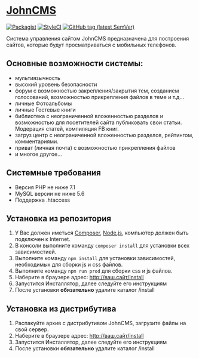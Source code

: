 # [JohnCMS](http://johncms.com)

[![Packagist](https://img.shields.io/packagist/l/simba77/johncms.svg)](https://packagist.org/packages/simba77/johncms)
[![StyleCI](https://github.styleci.io/repos/30122305/shield?branch=develop)](https://github.styleci.io/repos/30122305)
[![GitHub tag (latest SemVer)](https://img.shields.io/github/tag/simba77/johncms.svg?label=stable)](https://github.com/simba77/johncms/releases)

Система управления сайтом JohnCMS предназначена для построения сайтов, которые будут просматриваться с мобильных телефонов.

## Основные возможности системы:
- мультиязычность
- высокий уровень безопасности
- форум с возможностью закрепления/закрытия тем, созданием голосований,
  возможностью прикрепления файлов в теме и т.д...
- личные Фотоальбомы
- личные Гостевые книги
- библиотека с неограниченной вложенностью разделов и возможностью для посетителей сайта публиковать свои статьи. Модерация статей, компиляция FB книг.
- загруз центр с неограниченной вложенностью разделов, рейтингом, комментариями.
- приват (личная почта) с возможностью прикрепления файлов
- и многое другое...

## Системные требования
- Версия PHP не ниже 7.1
- MySQL версии не ниже 5.6
- Поддержка .htaccess

## Установка из репозитория
1. У Вас должен иметься [Composer](https://getcomposer.org/), [Node.js](https://nodejs.org/), компьютер должен быть подключен к Internet.  
2. В консоли выполните команду `composer install` для установки всех зависимостией.
3. Выполните команду `npm install` для установки зависимостей, необходимых для сборки js и css файлов.
4. Выполните команду `npm run prod` для сборки css и js файлов.
5. Наберите в браузере адрес: http://ваш.сайт/install
6. Запустится Инсталлятор, далее следуйте его инструкциям
7. После установки **обязательно** удалите каталог /install

## Установка из дистрибутива
1. Распакуйте архив с дистрибутивом JohnCMS, загрузите файлы на свой сервер.
2. Наберите в браузере адрес: http://ваш.сайт/install
3. Запустится Инсталлятор, далее следуйте его инструкциям
4. После установки **обязательно** удалите каталог /install
